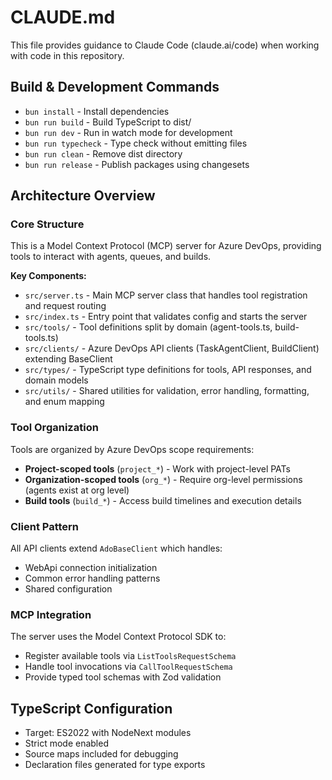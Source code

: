 # CLAUDE.md

This file provides guidance to Claude Code (claude.ai/code) when working with code in this repository.

## Build & Development Commands

- `bun install` - Install dependencies
- `bun run build` - Build TypeScript to dist/
- `bun run dev` - Run in watch mode for development
- `bun run typecheck` - Type check without emitting files
- `bun run clean` - Remove dist directory
- `bun run release` - Publish packages using changesets

## Architecture Overview

### Core Structure
This is a Model Context Protocol (MCP) server for Azure DevOps, providing tools to interact with agents, queues, and builds.

**Key Components:**
- `src/server.ts` - Main MCP server class that handles tool registration and request routing
- `src/index.ts` - Entry point that validates config and starts the server
- `src/tools/` - Tool definitions split by domain (agent-tools.ts, build-tools.ts)
- `src/clients/` - Azure DevOps API clients (TaskAgentClient, BuildClient) extending BaseClient
- `src/types/` - TypeScript type definitions for tools, API responses, and domain models
- `src/utils/` - Shared utilities for validation, error handling, formatting, and enum mapping

### Tool Organization
Tools are organized by Azure DevOps scope requirements:
- **Project-scoped tools** (`project_*`) - Work with project-level PATs
- **Organization-scoped tools** (`org_*`) - Require org-level permissions (agents exist at org level)
- **Build tools** (`build_*`) - Access build timelines and execution details

### Client Pattern
All API clients extend `AdoBaseClient` which handles:
- WebApi connection initialization
- Common error handling patterns
- Shared configuration

### MCP Integration
The server uses the Model Context Protocol SDK to:
- Register available tools via `ListToolsRequestSchema`
- Handle tool invocations via `CallToolRequestSchema`
- Provide typed tool schemas with Zod validation

## TypeScript Configuration
- Target: ES2022 with NodeNext modules
- Strict mode enabled
- Source maps included for debugging
- Declaration files generated for type exports